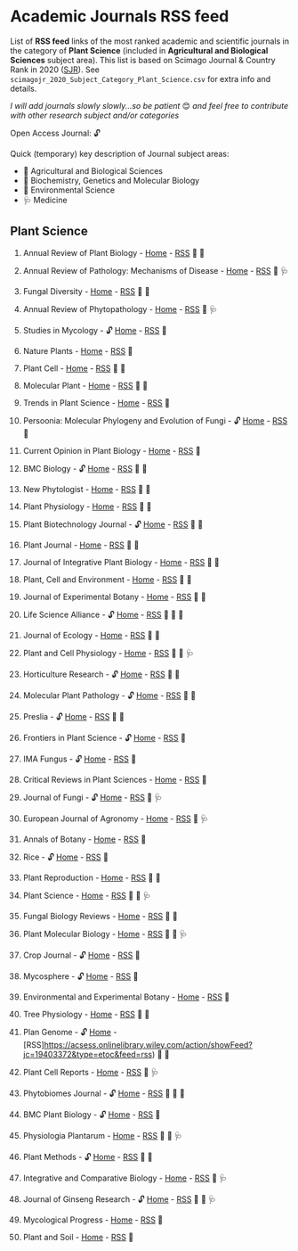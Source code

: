 # Academic Journals RSS feed

List of **RSS feed** links of the most ranked academic and scientific journals in the category of **Plant Science** (included in **Agricultural and Biological Sciences** subject area). This list is based on Scimago Journal & Country Rank in 2020 ([SJR](https://www.scimagojr.com)). See `scimagojr_2020_Subject_Category_Plant_Science.csv` for extra info and details.

*I will add journals slowly slowly...so be patient* :blush: *and feel free to contribute with other research subject and/or categories*

Open Access Journal: :unlock:

Quick (temporary) key description of Journal subject areas:

- :seedling: Agricultural and Biological Sciences 
- :dna: Biochemistry, Genetics and Molecular Biology 
- :volcano: Environmental Science 
- :stethoscope: Medicine 

<!--#  

Emoji for all subject areas:

- Agricultural and Biological Sciences :seedling:
- Arts and Humanities :art:
- Biochemistry, Genetics and Molecular Biology :dna:
- Business, Management and Accounting :moneybag:
- Chemical Engineering :goggles:
- Chemistry :test_tube:
- Dentistry :tooth:
- Earth and Planetary Sciences :earth_africa:
- Economics, Econometrics and Finance :chart_with_upwards_trend:
- Energy :battery:
- Environmental Science :volcano:
- Health Professions :ambulance
- Immunology and Microbiology :microbe:
- Material Science :hammer_and_wrench:
- Mathematics :1234:
- Medicine :stethoscope:
- Multidisciplinary :package:
- Neuroscience :brain:
- Nursing :syringe:
- Pharmacology, Toxicology and Pharmaceutics :pill:
- Physics and Astronomy :telescope: 
- Psychology :couch_and_lamp:
- Social Sciences :handshake:
- Veterinary :cat2:

# Table of Contents

1.  [Plant Science](#plantscience)

2.  [Example2](#example2)

-->

## Plant Science

1.  Annual Review of Plant Biology - [Home](https://www.annualreviews.org/journal/arplant) - [RSS](https://www.annualreviews.org/action/showFeed?ui=45mu4&mi=3fndc3&ai=sr&jc=arplant&type=etoc&feed=atom) :seedling: :dna:

2.  Annual Review of Pathology: Mechanisms of Disease - [Home](https://www.annualreviews.org/journal/pathmechdis) - [RSS](https://www.annualreviews.org/action/showFeed?ui=45mu4&mi=3fndc3&ai=1xd&jc=pathmechdis&type=etoc&feed=atom) :seedling: :stethoscope:

3.  Fungal Diversity - [Home](https://www.springer.com/journal/13225) - [RSS](https://link.springer.com/search.rss?search-within=Journal&facet-journal-id=13225&query=) :seedling: :volcano:

4.  Annual Review of Phytopathology - [Home](https://www.annualreviews.org/journal/phyto) - [RSS](https://www.annualreviews.org/action/showFeed?ui=45mu4&mi=3fndc3&ai=sq&jc=phyto&type=etoc&feed=atom) :seedling: :stethoscope:

5.  Studies in Mycology - :unlock: [Home](https://www.journals.elsevier.com/studies-in-mycology) - [RSS](...) :seedling: 

6.  Nature Plants - [Home](https://www.nature.com/nplants/) - [RSS](http://feeds.nature.com/nplants/rss/current) :seedling:

7.  Plant Cell - [Home](https://academic.oup.com/plcell) - [RSS](https://academic.oup.com/rss/site_6317/4077.xml) :seedling: :dna:

8.  Molecular Plant - [Home](https://www.cell.com/molecular-plant/home) - [RSS](https://www.cell.com/molecular-plant/inpress.rss) :seedling: :dna:

9.  Trends in Plant Science - [Home](https://www.cell.com/trends/plant-science/home) - [RSS](https://www.cell.com/trends/plant-science/inpress.rss) :seedling:

10. Persoonia: Molecular Phylogeny and Evolution of Fungi - :unlock: [Home](https://www.persoonia.org) - [RSS](https://api.ingentaconnect.com/content/nhn/pimj/latest?format=rss) :seedling:

11. Current Opinion in Plant Biology - [Home](https://www.journals.elsevier.com/current-opinion-in-plant-biology) - [RSS](https://rss.sciencedirect.com/publication/science/13695266) :seedling:

12. BMC Biology - :unlock: [Home](https://bmcbiol.biomedcentral.com) - [RSS](https://bmcbiol.biomedcentral.com/articles/most-recent/rss.xml) :seedling: :dna: 

13. New Phytologist - [Home](https://nph.onlinelibrary.wiley.com/journal/14698137) - [RSS](https://nph.onlinelibrary.wiley.com/feed/14698137/most-recent) :seedling: :dna:

14. Plant Physiology - [Home](https://academic.oup.com/plphys) - [RSS](https://academic.oup.com/rss/site_6323/4080.xml) :seedling: :dna:

15. Plant Biotechnology Journal - :unlock: [Home](https://onlinelibrary.wiley.com/journal/14677652) - [RSS](https://onlinelibrary.wiley.com/feed/14677652/most-recent) :seedling: :dna:

16. Plant Journal - [Home](https://onlinelibrary.wiley.com/journal/1365313x) - [RSS](https://onlinelibrary.wiley.com/action/showFeed?jc=1365313x&type=etoc&feed=rss) :seedling: :dna:

17. Journal of Integrative Plant Biology - [Home](https://onlinelibrary.wiley.com/journal/17447909) - [RSS](https://onlinelibrary.wiley.com/feed/17447909/most-recent) :seedling: :dna:

18. Plant, Cell and Environment - [Home](https://onlinelibrary.wiley.com/journal/13653040) - [RSS](https://onlinelibrary.wiley.com/feed/13653040/most-recent) :seedling: :dna:

19. Journal of Experimental Botany - [Home](https://academic.oup.com/jxb?login=true) - [RSS](https://academic.oup.com/rss/site_5304/3170.xml) :seedling: :dna:

20. Life Science Alliance - :unlock: [Home](https://www.life-science-alliance.org) - [RSS](https://www.life-science-alliance.org/rss/open.xml) :seedling: :dna: :volcano:

21. Journal of Ecology - [Home](https://besjournals.onlinelibrary.wiley.com/journal/13652745) - [RSS](https://besjournals.onlinelibrary.wiley.com/feed/13652745/most-recent) :seedling: :volcano:

22. Plant and Cell Physiology - [Home](https://academic.oup.com/pcp?login=true) - [RSS](https://academic.oup.com/rss/site_5339/3205.xml) :seedling: :dna: :stethoscope:

23. Horticulture Research - :unlock: [Home](https://www.nature.com/hortres/) - [RSS](http://feeds.nature.com/hortres/rss/current) :seedling: :dna:

24. Molecular Plant Pathology - :unlock: [Home](https://bsppjournals.onlinelibrary.wiley.com/journal/13643703) - [RSS](https://bsppjournals.onlinelibrary.wiley.com/feed/13643703/most-recent) :seedling: :dna:

25. Preslia - :unlock: [Home](http://www.preslia.cz) - [RSS](...) :seedling: :volcano:

26. Frontiers in Plant Science - :unlock: [Home](https://www.frontiersin.org/journals/plant-science) - [RSS](https://www.frontiersin.org/journals/plant-science/rss) :seedling: 

27. IMA Fungus - :unlock: [Home](https://imafungus.biomedcentral.com) - [RSS](https://imafungus.biomedcentral.com/articles/most-recent/rss.xml) :seedling:

28. Critical Reviews in Plant Sciences - [Home](https://www.tandfonline.com/loi/bpts20) - [RSS](https://www.tandfonline.com/feed/rss/bpts20) :seedling:

29. Journal of Fungi - :unlock: [Home](https://www.mdpi.com/journal/jof) - [RSS](https://www.mdpi.com/rss/journal/jof) :seedling: :stethoscope:

30. European Journal of Agronomy - [Home](https://www.sciencedirect.com/journal/european-journal-of-agronomy) - [RSS](https://rss.sciencedirect.com/publication/science/11610301) :seedling: :stethoscope:

31. Annals of Botany - [Home](https://academic.oup.com/aob?login=true) - [RSS](https://academic.oup.com/rss/site_5260/3126.xml) :seedling: 

32. Rice - :unlock: [Home](https://thericejournal.springeropen.com) - [RSS](https://thericejournal.springeropen.com/articles/most-recent/rss.xml) :seedling: 

33. Plant Reproduction - [Home](https://www.springer.com/journal/497) - [RSS](https://link.springer.com/search.rss?search-within=Journal&facet-journal-id=497&query=) :seedling: :dna:

34. Plant Science - [Home](https://www.journals.elsevier.com/plant-science) - [RSS](https://rss.sciencedirect.com/publication/science/01689452) :seedling: :dna: :stethoscope:

35. Fungal Biology Reviews - [Home](https://www.journals.elsevier.com/fungal-biology-reviews) - [RSS](https://rss.sciencedirect.com/publication/science/17494613) :seedling: :microbe:

36. Plant Molecular Biology - [Home](https://www.springer.com/journal/11103) - [RSS](https://link.springer.com/search.rss?search-within=Journal&facet-journal-id=11103&query=) :seedling: :dna: :stethoscope:

37. Crop Journal - :unlock: [Home](https://www.keaipublishing.com/en/journals/the-crop-journal/) - [RSS](...) :seedling: 

38. Mycosphere - :unlock: [Home](https://mycosphere.org) - [RSS](...) :seedling: 

39. Environmental and Experimental Botany - [Home](https://www.journals.elsevier.com/environmental-and-experimental-botany) - [RSS](https://rss.sciencedirect.com/publication/science/00988472) :seedling: 

40. Tree Physiology - [Home](https://www.journals.elsevier.com/environmental-and-experimental-botany) - [RSS](https://academic.oup.com/rss/site_5247/3115.xml) :seedling: :dna:

41. Plan Genome - :unlock: [Home](https://acsess.onlinelibrary.wiley.com/journal/19403372) - [RSS]https://acsess.onlinelibrary.wiley.com/action/showFeed?jc=19403372&type=etoc&feed=rss) :seedling: :dna:

42. Plant Cell Reports - [Home](https://www.springer.com/journal/299) - [RSS](https://link.springer.com/search.rss?search-within=Journal&facet-journal-id=299&query=) :seedling: :stethoscope:

43. Phytobiomes Journal - :unlock: [Home](https://apsjournals.apsnet.org/loi/pbiomes) - [RSS](...) :seedling: :dna: :volcano:

44. BMC Plant Biology - :unlock: [Home](https://bmcplantbiol.biomedcentral.com) - [RSS](https://bmcplantbiol.biomedcentral.com/articles/most-recent/rss.xml) :seedling:

45. Physiologia Plantarum - [Home](https://onlinelibrary.wiley.com/journal/13993054) - [RSS](https://onlinelibrary.wiley.com/action/showFeed?jc=13993054&type=etoc&feed=rss) :seedling: :dna: :stethoscope:

46. Plant Methods - :unlock: [Home](https://plantmethods.biomedcentral.com) - [RSS](https://plantmethods.biomedcentral.com/articles/most-recent/rss.xml) :seedling: :dna:

47. Integrative and Comparative Biology - [Home](https://academic.oup.com/icb?login=false) - [RSS](https://academic.oup.com/rss/site_5294/3160.xml) :seedling: :stethoscope:

48. Journal of Ginseng Research - :unlock: [Home](https://www.journals.elsevier.com/journal-of-ginseng-research) - [RSS](https://rss.sciencedirect.com/publication/science/12268453) :seedling: :dna: :stethoscope:

49. Mycological Progress - [Home](https://www.springer.com/journal/11557) - [RSS](https://link.springer.com/search.rss?search-within=Journal&facet-journal-id=11557&query=) :seedling: 

50. Plant and Soil - [Home](https://www.springer.com/journal/11104) - [RSS](https://link.springer.com/search.rss?search-within=Journal&facet-journal-id=11104&query=) :seedling:

<!--# 

## Example2 {name=example2}

-->
